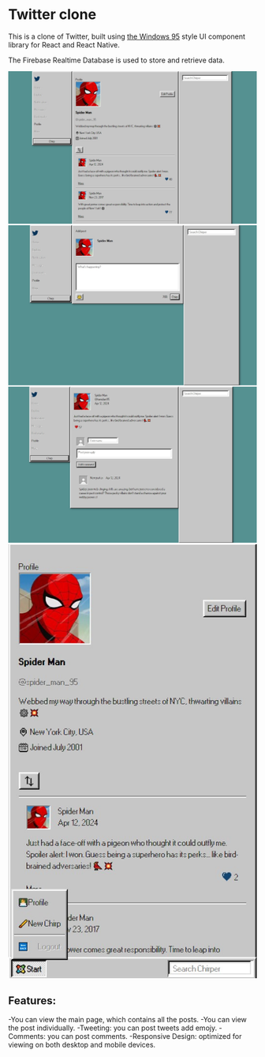 # Twitter clone

This is a clone of Twitter, built using [the Windows 95](https://github.com/react95-io) style UI component library for React and React Native.

The Firebase Realtime Database is used to store and retrieve data.

<img src="./public/desktop-design_1.jpg" />
<img src="./public/desktop-design_2.jpg" />
<img src="./public/desktop-design_3.jpg" />
<img src="./public/mobile-design.jpg" />

## Features:

-You can view the main page, which contains all the posts.
-You can view the post individually.
-Tweeting: you can post tweets add emojy.
-Comments: you can post comments.
-Responsive Design: optimized for viewing on both desktop and mobile devices.
